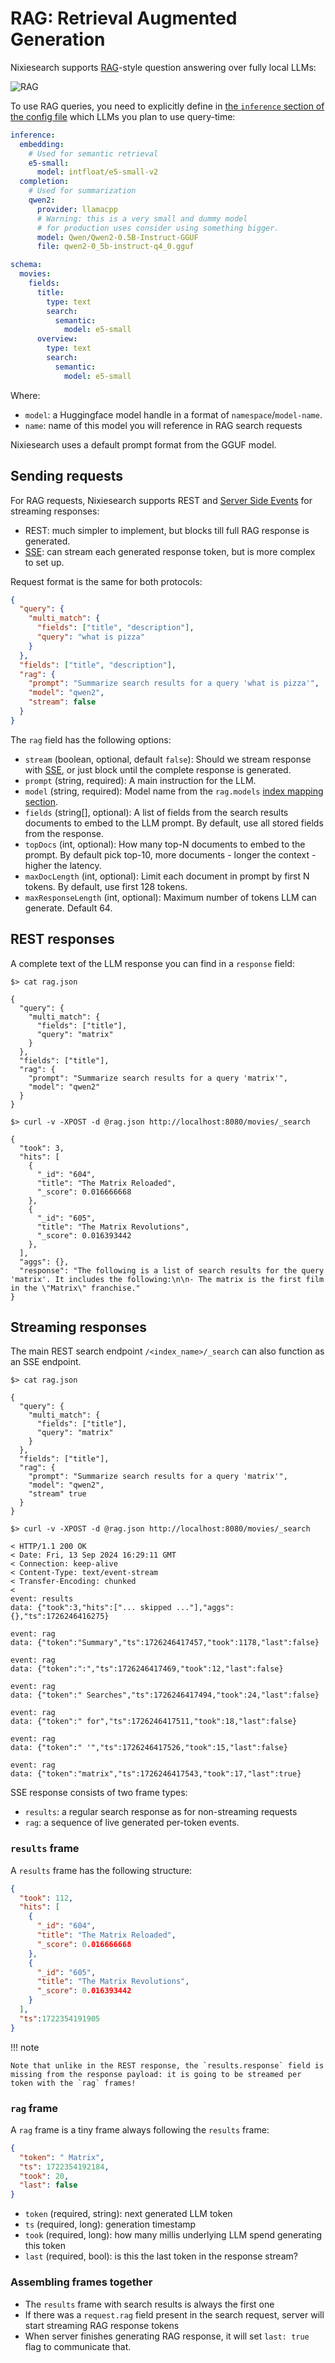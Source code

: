 # RAG: Retrieval Augmented Generation

Nixiesearch supports [RAG](https://en.wikipedia.org/wiki/Retrieval-augmented_generation)-style question answering over fully local LLMs:

![RAG](../../img/rag.png)

To use RAG queries, you need to explicitly define in [the `inference` section of the config file](../../reference/config.md#ml-inference) which LLMs you plan to use query-time:

```yaml
inference:
  embedding:
    # Used for semantic retrieval
    e5-small:
      model: intfloat/e5-small-v2
  completion:
    # Used for summarization
    qwen2:
      provider: llamacpp
      # Warning: this is a very small and dummy model
      # for production uses consider using something bigger.
      model: Qwen/Qwen2-0.5B-Instruct-GGUF
      file: qwen2-0_5b-instruct-q4_0.gguf

schema:
  movies:
    fields:
      title:
        type: text
        search: 
          semantic:
            model: e5-small
      overview:
        type: text
        search:
          semantic:
            model: e5-small
```

Where:

* `model`: a Huggingface model handle in a format of `namespace`/`model-name`. 
* `name`: name of this model you will reference in RAG search requests

Nixiesearch uses a default prompt format from the GGUF model.

## Sending requests

For RAG requests, Nixiesearch supports REST and [Server Side Events](https://developer.mozilla.org/en-US/docs/Web/API/Server-sent_events/Using_server-sent_events) for streaming responses:

* REST: much simpler to implement, but blocks till full RAG response is generated.
* [SSE](https://developer.mozilla.org/en-US/docs/Web/API/Server-sent_events/Using_server-sent_events): can stream each generated response token, but is more complex to set up.

Request format is the same for both protocols:

```json
{
  "query": {
    "multi_match": {
      "fields": ["title", "description"],
      "query": "what is pizza"
    }
  },
  "fields": ["title", "description"],
  "rag": {
    "prompt": "Summarize search results for a query 'what is pizza'",
    "model": "qwen2",
    "stream": false
  }
}
```

The `rag` field has the following options:

* `stream` (boolean, optional, default `false`): Should we stream response with [SSE](https://developer.mozilla.org/en-US/docs/Web/API/Server-sent_events/Using_server-sent_events), or just block until the complete response is generated.
* `prompt` (string, required): A main instruction for the LLM.
* `model` (string, required): Model name from the `rag.models` [index mapping section](#rag-retrieval-augmented-generation).
* `fields` (string[], optional): A list of fields from the search results documents to embed to the LLM prompt. By default, use all stored fields from the response.
* `topDocs` (int, optional): How many top-N documents to embed to the prompt. By default pick top-10, more documents - longer the context - higher the latency.
* `maxDocLength` (int, optional): Limit each document in prompt by first N tokens. By default, use first 128 tokens.
* `maxResponseLength` (int, optional): Maximum number of tokens LLM can generate. Default 64.

## REST responses

A complete text of the LLM response you can find in a `response` field:

```shell
$> cat rag.json

{
  "query": {
    "multi_match": {
      "fields": ["title"],
      "query": "matrix"
    }
  },
  "fields": ["title"],
  "rag": {
    "prompt": "Summarize search results for a query 'matrix'",
    "model": "qwen2"
  }
}

$> curl -v -XPOST -d @rag.json http://localhost:8080/movies/_search

{
  "took": 3,
  "hits": [
    {
      "_id": "604",
      "title": "The Matrix Reloaded",
      "_score": 0.016666668
    },
    {
      "_id": "605",
      "title": "The Matrix Revolutions",
      "_score": 0.016393442
    },
  ],
  "aggs": {},
  "response": "The following is a list of search results for the query 'matrix'. It includes the following:\n\n- The matrix is the first film in the \"Matrix\" franchise."
}
```

## Streaming responses

The main REST search endpoint `/<index_name>/_search` can also function as an SSE endpoint. 

```shell
$> cat rag.json

{
  "query": {
    "multi_match": {
      "fields": ["title"],
      "query": "matrix"
    }
  },
  "fields": ["title"],
  "rag": {
    "prompt": "Summarize search results for a query 'matrix'",
    "model": "qwen2",
    "stream" true
  }
}

$> curl -v -XPOST -d @rag.json http://localhost:8080/movies/_search

< HTTP/1.1 200 OK
< Date: Fri, 13 Sep 2024 16:29:11 GMT
< Connection: keep-alive
< Content-Type: text/event-stream
< Transfer-Encoding: chunked
< 
event: results
data: {"took":3,"hits":["... skipped ..."],"aggs":{},"ts":1726246416275}

event: rag
data: {"token":"Summary","ts":1726246417457,"took":1178,"last":false}

event: rag
data: {"token":":","ts":1726246417469,"took":12,"last":false}

event: rag
data: {"token":" Searches","ts":1726246417494,"took":24,"last":false}

event: rag
data: {"token":" for","ts":1726246417511,"took":18,"last":false}

event: rag
data: {"token":" '","ts":1726246417526,"took":15,"last":false}

event: rag
data: {"token":"matrix","ts":1726246417543,"took":17,"last":true}

```

SSE response consists of two frame types:

* `results`: a regular search response as for non-streaming requests
* `rag`: a sequence of live generated per-token events.

### `results` frame

A `results` frame has the following structure:

```json
{
  "took": 112,
  "hits": [
    {
      "_id": "604",
      "title": "The Matrix Reloaded",
      "_score": 0.016666668
    },
    {
      "_id": "605",
      "title": "The Matrix Revolutions",
      "_score": 0.016393442
    }
  ],
  "ts":1722354191905
}
```

!!! note 

    Note that unlike in the REST response, the `results.response` field is missing from the response payload: it is going to be streamed per token with the `rag` frames!

### `rag` frame

A `rag` frame is a tiny frame always following the `results` frame:

```json
{
  "token": " Matrix",
  "ts": 1722354192184,
  "took": 20,
  "last": false
}
```

* `token` (required, string): next generated LLM token
* `ts` (required, long): generation timestamp
* `took` (required, long): how many millis underlying LLM spend generating this token
* `last` (required, bool): is this the last token in the response stream?

### Assembling frames together

* The `results` frame with search results is always the first one
* If there was a `request.rag` field present in the search request, server will start streaming RAG response tokens
* When server finishes generating RAG response, it will set `last: true` flag to communicate that.

